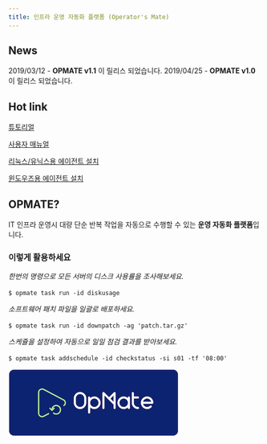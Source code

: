 ```yaml
---
title: 인프라 운영 자동화 플랫폼 (Operator's Mate)
---
```


## News

2019/03/12 - **OPMATE v1.1** 이 릴리스 되었습니다.
2019/04/25 - **OPMATE v1.0** 이 릴리스 되었습니다.

## Hot link

[튜토리얼](/document/v1.1/QuickTutorial.md)

[사용자 매뉴얼](/document/v1.1/UserManual.md)

[리눅스/유닉스용 에이전트 설치](/document/v1.1/InstallAgentLinux.md)

[윈도우즈용 에이전트 설치](/document/v1.1/InstallAgentWindows.md)

## OPMATE?

IT 인프라 운영시 대량 단순 반복 작업을 자동으로 수행할 수 있는 **운영 자동화 플랫폼**입니다.

### 이렇게 활용하세요

*한번의 명령으로 모든 서버의 디스크 사용률을 조사해보세요.*

`$ opmate task run -id diskusage`

*소프트웨어 패치 파일을 일괄로 배포하세요.*

`$ opmate task run -id downpatch -ag 'patch.tar.gz'`

*스케쥴을 설정하여 자동으로 일일 점검 결과를 받아보세요.*

`$ opmate task addschedule -id checkstatus -si s01 -tf '08:00'`

![Alt text](/img/logo-blue-small.png)
